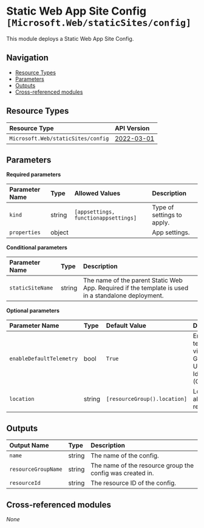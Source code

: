 # Static Web App Site Config `[Microsoft.Web/staticSites/config]`

This module deploys a Static Web App Site Config.

## Navigation

- [Resource Types](#Resource-Types)
- [Parameters](#Parameters)
- [Outputs](#Outputs)
- [Cross-referenced modules](#Cross-referenced-modules)

## Resource Types

| Resource Type | API Version |
| :-- | :-- |
| `Microsoft.Web/staticSites/config` | [2022-03-01](https://learn.microsoft.com/en-us/azure/templates/Microsoft.Web/staticSites/config) |

## Parameters

**Required parameters**

| Parameter Name | Type | Allowed Values | Description |
| :-- | :-- | :-- | :-- |
| `kind` | string | `[appsettings, functionappsettings]` | Type of settings to apply. |
| `properties` | object |  | App settings. |

**Conditional parameters**

| Parameter Name | Type | Description |
| :-- | :-- | :-- |
| `staticSiteName` | string | The name of the parent Static Web App. Required if the template is used in a standalone deployment. |

**Optional parameters**

| Parameter Name | Type | Default Value | Description |
| :-- | :-- | :-- | :-- |
| `enableDefaultTelemetry` | bool | `True` | Enable telemetry via a Globally Unique Identifier (GUID). |
| `location` | string | `[resourceGroup().location]` | Location for all resources. |


## Outputs

| Output Name | Type | Description |
| :-- | :-- | :-- |
| `name` | string | The name of the config. |
| `resourceGroupName` | string | The name of the resource group the config was created in. |
| `resourceId` | string | The resource ID of the config. |

## Cross-referenced modules

_None_
